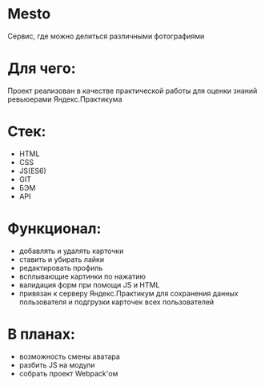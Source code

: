 # Mesto
Сервис, где можно делиться различными фотографиями

# Для чего:
Проект реализован в качестве практической работы для оценки знаний ревьюерами Яндекс.Практикума

# Стек: 
- HTML
- CSS
- JS(ES6)
- GIT
- БЭМ
- API

# Функционал:
- добавлять и удалять карточки
- ставить и убирать лайки
- редактировать профиль
- всплывающие картинки по нажатию
- валидация форм при помощи JS и HTML
- привязан к серверу Яндекс.Практикум для сохранения данных пользователя и подгрузки карточек всех пользователей

# В планах: 
- возможность смены аватара
- разбить JS на модули
- собрать проект Webpack'ом
